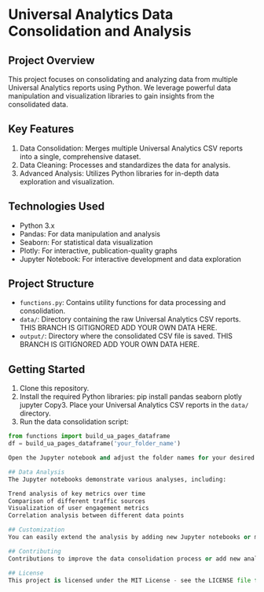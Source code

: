 # Universal Analytics Data Consolidation and Analysis

## Project Overview

This project focuses on consolidating and analyzing data from multiple Universal Analytics reports using Python. We leverage powerful data manipulation and visualization libraries to gain insights from the consolidated data.

## Key Features

1. Data Consolidation: Merges multiple Universal Analytics CSV reports into a single, comprehensive dataset.
2. Data Cleaning: Processes and standardizes the data for analysis.
3. Advanced Analysis: Utilizes Python libraries for in-depth data exploration and visualization.

## Technologies Used

- Python 3.x
- Pandas: For data manipulation and analysis
- Seaborn: For statistical data visualization
- Plotly: For interactive, publication-quality graphs
- Jupyter Notebook: For interactive development and data exploration

## Project Structure

- `functions.py`: Contains utility functions for data processing and consolidation.
- `data/`: Directory containing the raw Universal Analytics CSV reports. THIS BRANCH IS GITIGNORED ADD YOUR OWN DATA HERE.
- `output/`: Directory where the consolidated CSV file is saved. THIS BRANCH IS GITIGNORED ADD YOUR OWN DATA HERE.

## Getting Started

1. Clone this repository.
2. Install the required Python libraries:
pip install pandas seaborn plotly jupyter
Copy3. Place your Universal Analytics CSV reports in the `data/` directory.
4. Run the data consolidation script:
```python
from functions import build_ua_pages_dataframe
df = build_ua_pages_dataframe('your_folder_name')

Open the Jupyter notebook and adjust the folder names for your desired folders to import the data correctly.

## Data Analysis
The Jupyter notebooks demonstrate various analyses, including:

Trend analysis of key metrics over time
Comparison of different traffic sources
Visualization of user engagement metrics
Correlation analysis between different data points

## Customization
You can easily extend the analysis by adding new Jupyter notebooks or modifying the existing ones. The consolidated dataset provides a solid foundation for a wide range of analytical approaches.

## Contributing
Contributions to improve the data consolidation process or add new analyses are welcome. Please submit a pull request with your proposed changes.

## License
This project is licensed under the MIT License - see the LICENSE file for details.

